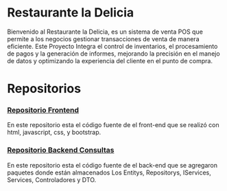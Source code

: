 # Restaurante la Delicia


Bienvenido al Restaurante la Delicia, es un sistema de venta POS que permite a los negocios gestionar transacciones de venta de manera eficiente. Este Proyecto Integra el control de inventarios, el procesamiento de pagos y la generación de informes, mejorando la precisión en el manejo de datos y optimizando la experiencia del cliente en el punto de compra.

# Repositorios

### [Repositorio Frontend](https://github.com/Christian020/Front-end.git)
En este repositorio esta el código fuente de el front-end que se realizó con html, javascript, css, y bootstrap.

### [Repositorio Backend Consultas](https://github.com/Christian020/Back-end.git)
En este repositorio esta el código fuente de el back-end que se agregaron paquetes donde están almacenados Los Entitys, Repositorys, IServices, Services, Controladores y DTO.